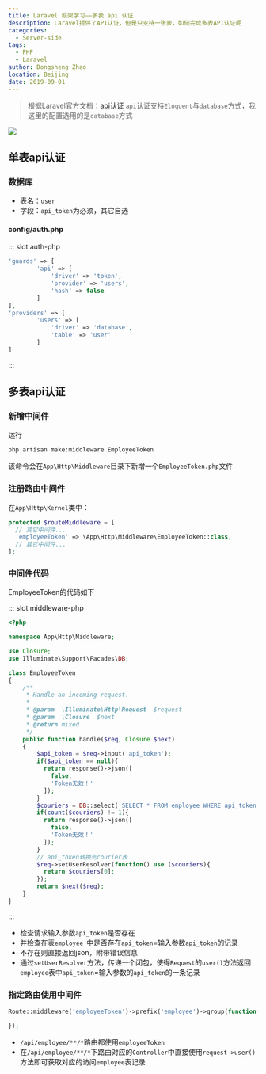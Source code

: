 ```yaml
---
title: Laravel 框架学习——多表 api 认证
description: Laravel提供了API认证，但是只支持一张表，如何完成多表API认证呢
categories: 
  - Server-side
tags: 
  - PHP
  - Laravel
author: Dongsheng Zhao
location: Beijing
date: 2019-09-01
---
```


> 根据Laravel官方文档：[api认证](https://laravel.com/docs/6.0/api-authentication)
> `api`认证支持`Eloquent`与`database`方式，我这里的配置选用的是`database`方式

<!-- more -->

<img src="https://laravel.com/img/logotype.min.svg"/>

## 单表api认证  

### 数据库  

* 表名：`user`
* 字段：`api_token`为必须，其它自选

#### config/auth.php  

<Util-CodeTab
  key-prefix="auth"
  :code-types="['php']"
  default-active-code-type="php"
/>
::: slot auth-php
```php
'guards' => [
        'api' => [
            'driver' => 'token',
            'provider' => 'users',
            'hash' => false
        ]
],
'providers' => [
        'users' => [
            'driver' => 'database',
            'table' => 'user'
        ]
]
```
:::


## 多表api认证  

### 新增中间件  

运行

```sh
php artisan make:middleware EmployeeToken
```

该命令会在`App\Http\Middleware`目录下新增一个`EmployeeToken.php`文件

### 注册路由中间件  

在`App\Http\Kernel`类中：

```php
protected $routeMiddleware = [
  // 其它中间件...
  'employeeToken' => \App\Http\Middleware\EmployeeToken::class,
  // 其它中间件...
];
```
### 中间件代码  

EmployeeToken的代码如下

<Util-CodeTab
  key-prefix="middleware"
  :code-types="['php']"
  default-active-code-type="php"
/>
::: slot middleware-php
```php
<?php

namespace App\Http\Middleware;

use Closure;
use Illuminate\Support\Facades\DB;

class EmployeeToken
{
    /**
     * Handle an incoming request.
     *
     * @param  \Illuminate\Http\Request  $request
     * @param  \Closure  $next
     * @return mixed
     */
    public function handle($req, Closure $next)
    {
        $api_token = $req->input('api_token');
        if($api_token == null){
          return response()->json([
            false,
            'Token无效！'
          ]);
        }
        $couriers = DB::select('SELECT * FROM employee WHERE api_token = ?', [ $api_token ]);
        if(count($couriers) != 1){
          return response()->json([
            false,
            'Token无效！'
          ]);
        }
        // api_token转换到courier表
        $req->setUserResolver(function() use ($couriers){
          return $couriers[0];
        });
        return $next($req);
    }
}
```
:::

* 检查请求输入参数`api_token`是否存在
* 并检查在表`employee `中是否存在`api_token`=输入参数`api_token`的记录
* 不存在则直接返回json，附带错误信息
* 通过`setUserResolver`方法，传递一个闭包，使得`Request`的`user()`方法返回`employee`表中`api_token`=输入参数的`api_token`的一条记录

### 指定路由使用中间件  

```php
Route::middleware('employeeToken')->prefix('employee')->group(function(){

});
```
* `/api/employee/**/*`路由都使用`employeeToken`
* 在`/api/employee/**/*`下路由对应的`Controller`中直接使用`request->user()`方法即可获取对应的访问`employee`表记录
